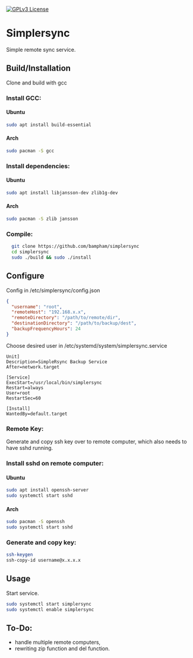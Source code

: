 [![GPLv3 License](https://img.shields.io/badge/License-GPL%20v3-yellow.svg)](https://opensource.org/license/gpl-3-0/)


# Simplersync

Simple remote sync service.


## Build/Installation

Clone and build with gcc

### Install GCC: 

#### Ubuntu
```bash
sudo apt install build-essential
```

#### Arch
```bash
sudo pacman -S gcc
```

 
### Install dependencies: 

 
#### Ubuntu
```bash
sudo apt install libjansson-dev zlib1g-dev
```

#### Arch
```bash
sudo pacman -S zlib jansson
```

### Compile: 
```bash
  git clone https://github.com/bampham/simplersync
  cd simplersync
  sudo ./build && sudo ./install

```

## Configure

Config in /etc/simplersync/config.json
```json
{
  "username": "root",
  "remoteHost": "192.168.x.x",
  "remoteDirectory": "/path/to/remote/dir",
  "destinationDirectory": "/path/to/backup/dest",
  "backupFrequencyHours": 24
}
``` 

Choose desired user in /etc/systemd/system/simplersync.service

```service
Unit]
Description=SimpleRsync Backup Service
After=network.target

[Service]
ExecStart=/usr/local/bin/simplersync
Restart=always
User=root
RestartSec=60

[Install]
WantedBy=default.target
```

### Remote Key:

Generate and copy ssh key over to remote computer, 
which also needs to have sshd running.

### Install sshd on remote computer:

#### Ubuntu
```bash
sudo apt install openssh-server
sudo systemctl start sshd
```

#### Arch
```bash
sudo pacman -S openssh
sudo systemctl start sshd
```

### Generate and copy key:

```bash
ssh-keygen
ssh-copy-id username@x.x.x.x
``` 

## Usage

Start service.

```bash
sudo systemctl start simplersync
sudo systemctl enable simplersync
```

## To-Do:
- handle multiple remote computers,
- rewriting zip function and del function.
